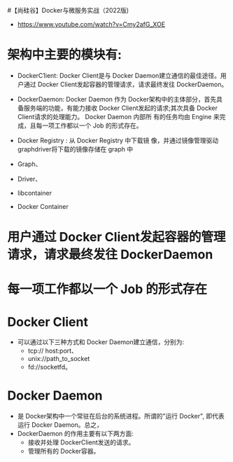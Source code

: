 
#【尚硅谷】Docker与微服务实战（2022版)

- https://www.youtube.com/watch?v=Cmy2afG_XOE

# 架构中主要的模块有: 
- DockerC1ient: Docker Client是与 Docker Daemon建立通信的最佳途径。用户通过 Docker Client发起容器的管理请求，请求最终发往 DockerDaemon。

- DockerDaemon: Docker Daemon 作为 Docker架构中的主体部分，首先具备服务端的功能，有能力接收 Docker Client发起的请求;其次具备 Docker Client请求的处理能力。 Docker Daemon 内部所 有的任务均由 Engine 来完成，且每一项工作都以一个 Job 的形式存在。

- Docker Registry : 从 Docker Registry 中下载镜 像，并通过镜像管理驱动 graphdriver将下载的镜像存储在 graph 中
- Graph、 
- Driver、 
- libcontainer
- Docker Container

# 用户通过 Docker Client发起容器的管理请求，请求最终发往 DockerDaemon
# 每一项工作都以一个 Job 的形式存在

# Docker Client
- 可以通过以下三种方式和 Docker Daemon建立通信，分别为: 
    - tcp:// host:port、 
    - unix://path_to_socket
    - fd://socketfd。

# Docker Daemon 
- 是 Docker架构中一个常驻在后台的系统进程。所谓的"运行 Docker", 即代表运行 Docker Daemon。总之， 
- DockerDaemon 的作用主要有以下两方面:
    - 接收并处理 DockerClient发送的请求。
    - 管理所有的 Docker容器。